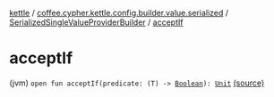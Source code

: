 [kettle](../../index.md) / [coffee.cypher.kettle.config.builder.value.serialized](../index.md) / [SerializedSingleValueProviderBuilder](index.md) / [acceptIf](./accept-if.md)

# acceptIf

(jvm) `open fun acceptIf(predicate: (T) -> `[`Boolean`](https://kotlinlang.org/api/latest/jvm/stdlib/kotlin/-boolean/index.html)`): `[`Unit`](https://kotlinlang.org/api/latest/jvm/stdlib/kotlin/-unit/index.html) [(source)](https://github.com/Cypher121/kettle/blob/master/src/main/kotlin/coffee/cypher/kettle/config/builder/value/serialized/SerializedSingleValueProviderBuilder.kt#L23)